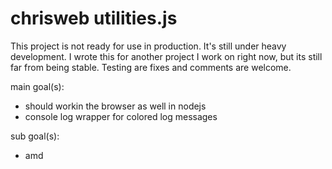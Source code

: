chrisweb utilities.js
=====================

This project is not ready for use in production. It's still under heavy development. I wrote this for another project I work on right now, but its still far from being stable. Testing are fixes and comments are welcome.

main goal(s):
* should workin the browser as well in nodejs
* console log wrapper for colored log messages

sub goal(s):
* amd